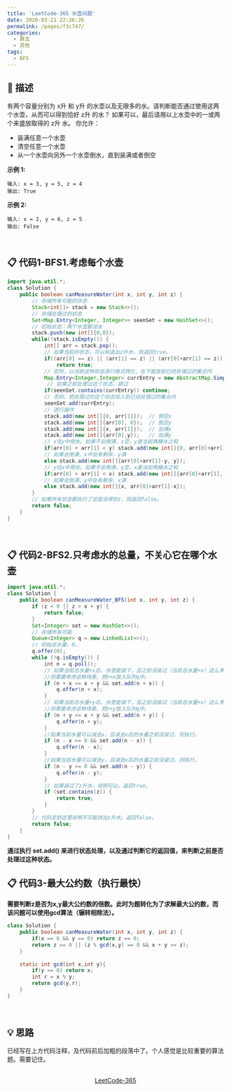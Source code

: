 ```yaml
---
title: 'LeetCode-365 水壶问题'
date: 2020-03-21 22:26:26
permalink: /pages/f3c747/
categories:
  - 算法
  - 其他
tags:
  - BFS
---
```

## 💬 描述
有两个容量分别为 x升 和 y升 的水壶以及无限多的水。请判断能否通过使用这两个水壶，从而可以得到恰好 z升 的水？
如果可以，最后请用以上水壶中的一或两个来盛放取得的 z升 水。
你允许：
- 装满任意一个水壶
- 清空任意一个水壶
- 从一个水壶向另外一个水壶倒水，直到装满或者倒空

**示例 1:**
```
输入: x = 3, y = 5, z = 4
输出: True
```
**示例 2:**
```
输入: x = 2, y = 6, z = 5
输出: False
```
<br/>

## 📋 代码1-BFS1.考虑每个水壶
```java
import java.util.*;
class Solution {
    public boolean canMeasureWater(int x, int y, int z) {
        // 存储所有可能的状态
        Stack<int[]> stack = new Stack<>();
        // 存储处理过的状态
        Set<Map.Entry<Integer, Integer>> seenSet = new HashSet<>();  
        // 初始状态：两个水壶都没水
        stack.push(new int[]{0,0});
        while(!stack.isEmpty()) {
            int[] arr = stack.pop();
            // 如果当前的状态，可以构造出z升水，则返回true。
            if((arr[0] == z) || (arr[1] == z) || (arr[0]+arr[1] == z))
                return true;
            // 否则，以当前这种状态进行格式转化，在下面放到已经处理过的集合内
            Map.Entry<Integer,Integer> currEntry = new AbstractMap.SimpleEntry<>(arr[0], arr[1]);
             // 如果之前处理过这个状态，跳过
            if(seenSet.contains(currEntry)) continue;
            // 否则，把处理过的这个状态加入到已经处理过的集合内
            seenSet.add(currEntry);  
            // 进行操作
            stack.add(new int[]{0, arr[1]});  // 倒空x
            stack.add(new int[]{arr[0], 0});  // 倒空y
            stack.add(new int[]{x, arr[1]});  // 加满x
            stack.add(new int[]{arr[0],y});   // 加满y 
            // x往y中倒水。如果不会倒满，x空，y是当前两桶水之和
            if(arr[0] + arr[1] < y) stack.add(new int[]{0, arr[0]+arr[1]});
            // 如果会倒满，x中会有剩余，y满
            else stack.add(new int[]{arr[0]+arr[1]-y, y});  
            // y往x中倒水。如果不会倒满，y空，x是当前两桶水之和
            if(arr[0] + arr[1] < x) stack.add(new int[]{arr[0]+arr[1], 0});
            // 如果会倒满，y中会有剩余，x满
            else stack.add(new int[]{x, arr[0]+arr[1]-x});
        }
        // 如果所有状态都执行了还是没得到z，则返回false。
        return false;
    }
}
```
<br/>

## 📋 代码2-BFS2.只考虑水的总量，不关心它在哪个水壶
```java
import java.util.*;
class Solution {
    public boolean canMeasureWater_BFS(int x, int y, int z) {
        if (z < 0 || z > x + y) {
            return false;
        }
        Set<Integer> set = new HashSet<>();
        // 存储所有可能
        Queue<Integer> q = new LinkedList<>();
        // 初始总水量，0。
        q.offer(0);
        while (!q.isEmpty()) {
            int n = q.poll();
            // 如果当前总水量+x后，水壶能装下，且之前没装过（当前总水量+x）这么多的水。
            //则需要考虑这种场景。把n+x放入队列q中。
            if (n + x <= x + y && set.add(n + x)) {
                q.offer(n + x);
            }
            // 如果当前总水量+y后，水壶能装下，且之前没装过（当前总水量+x）这么多的水。
            //则需要考虑这种场景。把n+y放入队列q中。
            if (n + y <= x + y && set.add(n + y)) {
                q.offer(n + y);
            }
            //如果当前水量可以减去x，且减去x后的水量之前没装过，则执行。
            if (n - x >= 0 && set.add(n - x)) {
                q.offer(n - x);
            }
            //如果当前水量可以减去y，且减去x后的水量之前没装过，则执行。
            if (n - y >= 0 && set.add(n - y)) {
                q.offer(n - y);
            }
            // 如果装过了z升水，说明可以。返回true。
            if (set.contains(z)) {
                return true;
            }
        }
        // 代码走到这里说明不可能拼出z升水。返回false。
        return false;
    }
}
```
**通过执行 set.add() 来进行状态处理，以及通过判断它的返回值，来判断之前是否处理过这种状态。**
<br/>

## 📋 代码3-最大公约数（执行最快）
**需要判断z是否为x,y最大公约数的倍数。此时为题转化为了求解最大公约数，而该问题可以使用gcd算法（辗转相除法）。**
```java
class Solution {
    public boolean canMeasureWater(int x, int y, int z) {
        if(x == 0 && y == 0) return z == 0;
        return z == 0 || (z % gcd(x,y) == 0 && x + y >= z);
    }
    
    static int gcd(int x,int y){
        if(y == 0) return x;
        int r = x % y;
        return gcd(y,r);
    }
}
```
<br/>

## 💡 思路
已经写在上方代码注释，及代码前后加粗的段落中了。个人感觉是比较重要的算法题。需要记住。

<br/>

<center><a href="https://leetcode-cn.com/problems/water-and-jug-problem" class="LinkCard" target="_blank">LeetCode-365</a></center>
<br/>